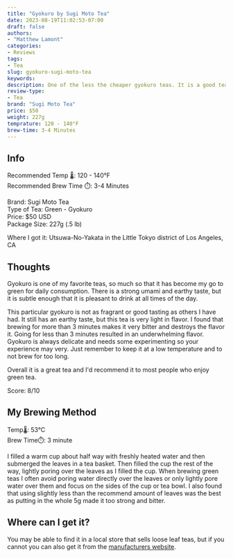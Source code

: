 ```yaml
---
title: "Gyokuro by Sugi Moto Tea"
date: 2023-08-19T11:02:53-07:00
draft: false
authors: 
- "Matthew Lamont"
categories: 
- Reviews
tags: 
- Tea
slug: gyokuro-sugi-moto-tea
keywords:
description: One of the less the cheaper gyokuro teas. It is a good tea, but not the best.
review-type:
- Tea
brand: "Sugi Moto Tea"
price: $50
weight: 227g
temprature: 120 - 140°F
brew-time: 3-4 Minutes
---
```


## Info

Recommended Temp 🌡️: 120 - 140°F  
Recommended Brew Time ⏱️: 3-4 Minutes  

Brand: Sugi Moto Tea  
Type of Tea: Green - Gyokuro  
Price: $50 USD  
Package Size: 227g (.5 lb)

Where I got it: Utsuwa-No-Yakata in the Little Tokyo district of Los Angeles, CA

## Thoughts

Gyokuro is one of my favorite teas, so much so that it has become my go to green for daily consumption. There is a strong umami and earthy taste, but it is subtle enough that it is pleasant to drink at all times of the day.

This particular gyokuro is not as fragrant or good tasting as others I have had. It still has an earthy taste, but this tea is very light in flavor. I found that brewing for more than 3 minutes makes it very bitter and destroys the flavor it. Going for less than 3 minutes resulted in an underwhelming flavor. Gyokuro is always delicate and needs some experimenting so your experience may very. Just remember to keep it at a low temperature and to not brew for too long.

Overall it is a great tea and I'd recommend it to most people who enjoy green tea. 

Score: 8/10

## My Brewing Method

Temp🌡️: 53°C  
Brew Time⏱️: 3 minute

I filled a warm cup about half way with freshly heated water and then submerged the leaves in a tea basket. Then filled the cup the rest of the way, lightly poring over the leaves as I filled the cup. When brewing green teas I often avoid poring water directly over the leaves or only lightly pore water over them and focus on the sides of the cup or tea bowl. I also found that using slightly less than the recommend amount of leaves was the best as putting in the whole 5g made it too strong and bitter. 

## Where can I get it?

You may be able to find it in a local store that sells loose leaf teas, but if you cannot you can also get it from the [manufacturers website](https://www.sugimotousa.com/catalog/product/tea-other-varieties-loose-leaf/gyokuro/).

